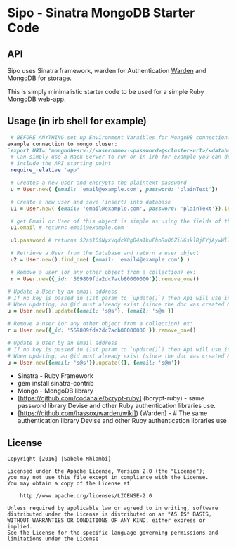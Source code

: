 # Sipo  -  Sinatra MongoDB Starter Code

## API
Sipo uses Sinatra framework, warden for Authentication
[Warden](http://github.com/hassox/warden) and MongoDB for storage.

This is simply minimalistic starter code to be used for a simple Ruby MongoDB web-app.
## Usage (in irb shell for example)

```ruby
 # BEFORE ANYTHING set up Environment Varaibles for MongoDB connection!! -- mongoconnect.rb
example connection to mongo cluser:
`export URI= 'mongodb+srv://<username>:<password>@<cluster-url>/<database>?retryWrites=true&w=majority'`
 # Can simply use a Rack Server to run or in irb for example you can do the following
 # include the API starting point
 require_relative 'app'

 # Creates a new user and encrypts the plaintext password
 u = User.new( {email: 'email@example.com', password: 'plainText'})

 # Create a new user and save (insert) into database
 u1 = User.new( {email: 'email@example.com', password: 'plainText'}).insert()

 # get Email or User of this object is simple as using the fields of the object
 u1.email # returns email@example.com

 u1.password # returns $2a$10$NyxVqdcX8gD4a1kuFhoRuO6ZiH6sklRjFYjAywWllbW7HZ910FgFm

 # Retrieve a User from the Database and return a user object
 u2 = User.new().find_one( {email: 'email4@example.com'} )

 # Remove a user (or any other object from a collection) ex:
 r = User.new({_id: '569809fda2dc7acb80000000'}).remove_one()

# Update a User by an email address
# If no key is passed in (1st param to `update()`) then Api will use internal @id
# When updating, an @id must already exist (since the doc was created & saved to DB)
u = User.new().update({email: 's@s'}, {email: 's@m'})

# Remove a user (or any other object from a collection) ex:
r = User.new({_id: '569809fda2dc7acb80000000'}).remove_one()

# Update a User by an email address
# If no key is passed in (1st param to `update()`) then Api will use internal @id
# When updating, an @id must already exist (since the doc was created & saved to DB)
u = User.new({email: 's@s'}).update({}, {email: 's@m'})
```

* Sinatra - Ruby Framework
* gem install sinatra-contrib
* Mongo - MongoDB library
* [https://github.com/codahale/bcrypt-ruby] (bcrypt-ruby) -  same password library Devise and other Ruby authentication libraries use.
* [https://github.com/hassox/warden/wiki]) (Warden) -  # The same authentication library Devise and other Ruby authentication libraries use

## License

    Copyright [2016] [Sabelo Mhlambi]

    Licensed under the Apache License, Version 2.0 (the "License");
    you may not use this file except in compliance with the License.
    You may obtain a copy of the License at

        http://www.apache.org/licenses/LICENSE-2.0

    Unless required by applicable law or agreed to in writing, software
    distributed under the License is distributed on an "AS IS" BASIS,
    WITHOUT WARRANTIES OR CONDITIONS OF ANY KIND, either express or implied.
    See the License for the specific language governing permissions and
    limitations under the License
